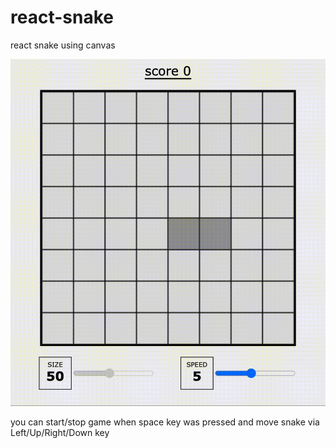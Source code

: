 # react-snake
react snake using canvas

![demo](demo.gif)

you can start/stop game when space key was pressed and move snake via Left/Up/Right/Down key
